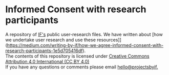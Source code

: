 # Informed Consent with research participants
A repository of [IF's](https://www.projectsbyif.com/) public user-research files. We have written about [how we undertake user research and use these resources]] (https://medium.com/writing-by-if/how-we-agree-informed-consent-with-research-participants-1e5d705416df). 
<br>
The contents of this repository is licensed under [Creative Commons Attribution 4.0 International (CC BY 4.0)](https://creativecommons.org/licenses/by/4.0/)
<br>
If you have any questions or comments please email [hello@projectsbyif.](mailto:hello@projectsbyif.com)
